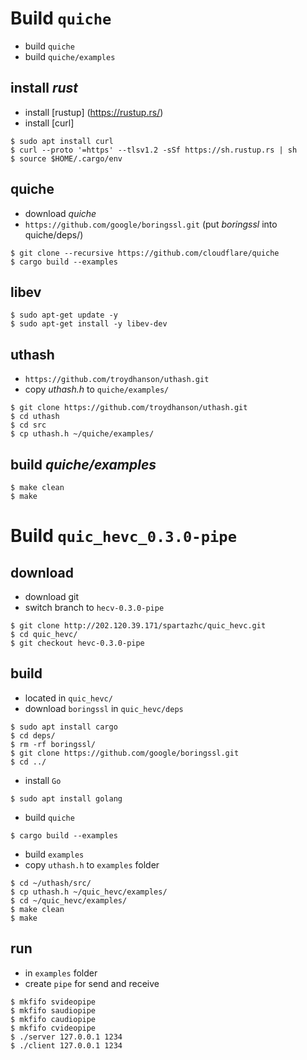 # Build `quiche` 
- build `quiche`
- build `quiche/examples`
## install *rust*
- install [rustup] (https://rustup.rs/)
- install [curl]
```
$ sudo apt install curl
$ curl --proto '=https' --tlsv1.2 -sSf https://sh.rustup.rs | sh
$ source $HOME/.cargo/env
```

## quiche
- download  *quiche*
- `https://github.com/google/boringssl.git` (put *boringssl* into quiche/deps/)
```
$ git clone --recursive https://github.com/cloudflare/quiche
$ cargo build --examples
```

## libev
```
$ sudo apt-get update -y
$ sudo apt-get install -y libev-dev
```

## uthash
- `https://github.com/troydhanson/uthash.git`
- copy *uthash.h* to `quiche/examples/`
```
$ git clone https://github.com/troydhanson/uthash.git
$ cd uthash
$ cd src
$ cp uthash.h ~/quiche/examples/
```

## build *quiche/examples*
```
$ make clean
$ make
```

# Build `quic_hevc_0.3.0-pipe` 

## download
- download git
- switch branch to `hecv-0.3.0-pipe`
```
$ git clone http://202.120.39.171/spartazhc/quic_hevc.git
$ cd quic_hevc/
$ git checkout hevc-0.3.0-pipe
```

## build
- located in `quic_hevc/`
- download `boringssl` in `quic_hevc/deps`
```
$ sudo apt install cargo
$ cd deps/
$ rm -rf boringssl/
$ git clone https://github.com/google/boringssl.git
$ cd ../
```

- install `Go`
```
$ sudo apt install golang
```

- build `quiche`
```
$ cargo build --examples
```

- build `examples`
- copy `uthash.h` to `examples` folder
```
$ cd ~/uthash/src/
$ cp uthash.h ~/quic_hevc/examples/
$ cd ~/quic_hevc/examples/
$ make clean
$ make
```

## run
- in `examples` folder
- create `pipe` for send and receive
```
$ mkfifo svideopipe
$ mkfifo saudiopipe
$ mkfifo caudiopipe
$ mkfifo cvideopipe
$ ./server 127.0.0.1 1234
$ ./client 127.0.0.1 1234
```
